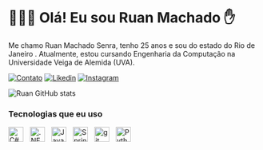 # 👩🏻‍💻 Olá! Eu sou Ruan Machado ✋
Me chamo Ruan Machado Senra, tenho 25 anos e sou do estado do Rio de Janeiro . Atualmente, estou cursando Engenharia da Computação na Universidade Veiga de Alemida (UVA).


[![Contato](https://img.shields.io/badge/Microsoft_Outlook-0078D4?style=for-the-badge&logo=microsoft-outlook&logoColor=white)](ruanmsenra@outlook.com)
[![Likedin](https://img.shields.io/badge/LinkedIn-0077B5?style=for-the-badge&logo=linkedin&logoColor=white)](https://www.linkedin.com/in/ruan-machado-35340a28a/)
[![Instagram](https://img.shields.io/badge/Instagram-E4405F?style=for-the-badge&logo=instagram&logoColor=white)](https://www.instagram.com/ruansenra7/)

![Ruan GitHub stats](https://github-readme-stats.vercel.app/api?username=ruanmachado&show_icons=true&theme=radical)

### Tecnologias que eu uso

<img 
    align="left" 
    alt="C#"
    title="C#" 
    width="30px" 
    style="padding-right: 10px;" 
    src="https://cdn.jsdelivr.net/gh/devicons/devicon@latest/icons/csharp/csharp-original.svg" 
/>

<img 
    align="left" 
    alt=".NET"
    title=".NET" 
    width="30px" 
    style="padding-right: 10px;" 
    src="https://cdn.jsdelivr.net/gh/devicons/devicon@latest/icons/dotnetcore/dotnetcore-original.svg" 
/>

<img 
    align="left" 
    alt="Java"
    title="Java" 
    width="30px" 
    style="padding-right: 10px;" 
    src="https://cdn.jsdelivr.net/gh/devicons/devicon@latest/icons/java/java-original-wordmark.svg" 
/>

<img 
    align="left" 
    alt="Spring"
    title="Spring" 
    width="30px" 
    style="padding-right: 10px;" 
    src="https://cdn.jsdelivr.net/gh/devicons/devicon@latest/icons/spring/spring-original.svg" 
/>

<img 
    align="left" 
    alt="git"
    title="git" 
    width="30px" 
    style="padding-right: 10px;" 
    src="https://cdn.jsdelivr.net/gh/devicons/devicon@latest/icons/git/git-original.svg" 
/>

<img 
    align="left" 
    alt="Python"
    title="Python" 
    width="30px" 
    style="padding-right: 10px;" 
    src="https://cdn.jsdelivr.net/gh/devicons/devicon@latest/icons/python/python-original.svg" 
/>

##
